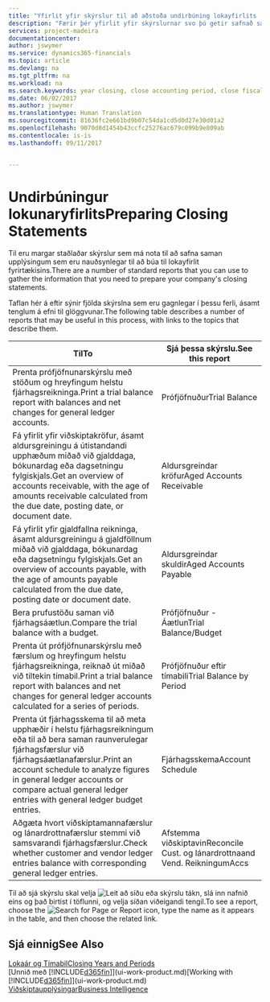 ```yaml
---
title: "Yfirlit yfir skýrslur til að aðstoða undirbúning lokayfirlits | Microsoft Docs"
description: "Færir þér yfirlit yfir skýrslurnar svo þú getir safnað saman upplýsingum til að undirbúa lokayfirlit fyrirtækisins þegar fjárhagsárinu er lokað."
services: project-madeira
documentationcenter: 
author: jswymer
ms.service: dynamics365-financials
ms.topic: article
ms.devlang: na
ms.tgt_pltfrm: na
ms.workload: na
ms.search.keywords: year closing, close accounting period, close fiscal year, aging, creditor payments, vendor payments, assets, liabilities, equity, analysis, reporting, financial report, business intelligence, BI, Power Bi, KPI
ms.date: 06/02/2017
ms.author: jswymer
ms.translationtype: Human Translation
ms.sourcegitcommit: 81636fc2e661bd9b07c54da1cd5d0d27e30d01a2
ms.openlocfilehash: 9070d8d1454b43ccfc25276ac679c099b9e809ab
ms.contentlocale: is-is
ms.lasthandoff: 09/11/2017


---
```

# <a name="preparing-closing-statements"></a><span data-ttu-id="e5019-103">Undirbúningur lokunaryfirlits</span><span class="sxs-lookup"><span data-stu-id="e5019-103">Preparing Closing Statements</span></span>
<span data-ttu-id="e5019-104">Til eru margar staðlaðar skýrslur sem má nota til að safna saman upplýsingum sem eru nauðsynlegar til að búa til lokayfirlit fyrirtækisins.</span><span class="sxs-lookup"><span data-stu-id="e5019-104">There are a number of standard reports that you can use to gather the information that you need to prepare your company's closing statements.</span></span>

<span data-ttu-id="e5019-105">Taflan hér á eftir sýnir fjölda skýrslna sem eru gagnlegar í þessu ferli, ásamt tenglum á efni til glöggvunar.</span><span class="sxs-lookup"><span data-stu-id="e5019-105">The following table describes a number of reports that may be useful in this process, with links to the topics that describe them.</span></span>

| <span data-ttu-id="e5019-106">Til</span><span class="sxs-lookup"><span data-stu-id="e5019-106">To</span></span> | <span data-ttu-id="e5019-107">Sjá þessa skýrslu.</span><span class="sxs-lookup"><span data-stu-id="e5019-107">See this report</span></span> |
| --- | --- |
| <span data-ttu-id="e5019-108">Prenta prófjöfnunarskýrslu með stöðum og hreyfingum helstu fjárhagsreikninga.</span><span class="sxs-lookup"><span data-stu-id="e5019-108">Print a trial balance report with balances and net changes for general ledger accounts.</span></span> |<span data-ttu-id="e5019-109">Prófjöfnuður</span><span class="sxs-lookup"><span data-stu-id="e5019-109">Trial Balance</span></span> |
| <span data-ttu-id="e5019-110">Fá yfirlit yfir viðskiptakröfur, ásamt aldursgreiningu á útistandandi upphæðum miðað við gjalddaga, bókunardag eða dagsetningu fylgiskjals.</span><span class="sxs-lookup"><span data-stu-id="e5019-110">Get an overview of accounts receivable, with the age of amounts receivable calculated from the due date, posting date, or document date.</span></span> |<span data-ttu-id="e5019-111">Aldursgreindar kröfur</span><span class="sxs-lookup"><span data-stu-id="e5019-111">Aged Accounts Receivable</span></span> |
| <span data-ttu-id="e5019-112">Fá yfirlit yfir gjaldfallna reikninga, ásamt aldursgreiningu á gjaldföllnum miðað við gjalddaga, bókunardag eða dagsetningu fylgiskjals.</span><span class="sxs-lookup"><span data-stu-id="e5019-112">Get an overview of accounts payable, with the age of amounts payable calculated from the due date, posting date or document date.</span></span> |<span data-ttu-id="e5019-113">Aldursgreindar skuldir</span><span class="sxs-lookup"><span data-stu-id="e5019-113">Aged Accounts Payable</span></span> |
| <span data-ttu-id="e5019-114">Bera prufustöðu saman við fjárhagsáætlun.</span><span class="sxs-lookup"><span data-stu-id="e5019-114">Compare the trial balance with a budget.</span></span> |<span data-ttu-id="e5019-115">Prófjöfnuður - Áætlun</span><span class="sxs-lookup"><span data-stu-id="e5019-115">Trial Balance/Budget</span></span> |
| <span data-ttu-id="e5019-116">Prenta út prófjöfnunarskýrslu með færslum og hreyfingum helstu fjárhagsreikninga, reiknað út miðað við tiltekin tímabil.</span><span class="sxs-lookup"><span data-stu-id="e5019-116">Print a trial balance report with balances and net changes for general ledger accounts calculated for a series of periods.</span></span> |<span data-ttu-id="e5019-117">Prófjöfnuður eftir tímabili</span><span class="sxs-lookup"><span data-stu-id="e5019-117">Trial Balance by Period</span></span> |
| <span data-ttu-id="e5019-118">Prenta út fjárhagsskema til að meta upphæðir í helstu fjárhagsreikningum eða til að bera saman raunverulegar fjárhagsfærslur við fjárhagsáætlanafærslur.</span><span class="sxs-lookup"><span data-stu-id="e5019-118">Print an account schedule to analyze figures in general ledger accounts or compare actual general ledger entries with general ledger budget entries.</span></span> |<span data-ttu-id="e5019-119">Fjárhagsskema</span><span class="sxs-lookup"><span data-stu-id="e5019-119">Account Schedule</span></span> |
| <span data-ttu-id="e5019-120">Aðgæta hvort viðskiptamannafærslur og lánardrottnafærslur stemmi við samsvarandi fjárhagsfærslur.</span><span class="sxs-lookup"><span data-stu-id="e5019-120">Check whether customer and vendor ledger entries balance with corresponding general ledger entries.</span></span> |<span data-ttu-id="e5019-121">Afstemma viðskiptavin</span><span class="sxs-lookup"><span data-stu-id="e5019-121">Reconcile Cust.</span></span> <span data-ttu-id="e5019-122">og lánardrottna</span><span class="sxs-lookup"><span data-stu-id="e5019-122">and Vend.</span></span> <span data-ttu-id="e5019-123">Reikningum</span><span class="sxs-lookup"><span data-stu-id="e5019-123">Accs</span></span> |

<span data-ttu-id="e5019-124">Til að sjá skýrslu skal velja ![Leit að síðu eða skýrslu](media/ui-search/search_small.png "Leit að síðu eða skýrslu táknið") tákn, slá inn nafnið eins og það birtist í töflunni, og velja síðan viðeigandi tengil.</span><span class="sxs-lookup"><span data-stu-id="e5019-124">To see a report, choose the ![Search for Page or Report](media/ui-search/search_small.png "Search for Page or Report icon") icon, type the name as it appears in the table, and then choose the related link.</span></span>

## <a name="see-also"></a><span data-ttu-id="e5019-125">Sjá einnig</span><span class="sxs-lookup"><span data-stu-id="e5019-125">See Also</span></span>
[<span data-ttu-id="e5019-126">Lokaár og Tímabil</span><span class="sxs-lookup"><span data-stu-id="e5019-126">Closing Years and Periods</span></span>](year-close-years-periods.md)  
<span data-ttu-id="e5019-127">[Unnið með [!INCLUDE[d365fin](includes/d365fin_md.md)]](ui-work-product.md)</span><span class="sxs-lookup"><span data-stu-id="e5019-127">[Working with [!INCLUDE[d365fin](includes/d365fin_md.md)]](ui-work-product.md)</span></span>  
[<span data-ttu-id="e5019-128">Viðskiptaupplýsingar</span><span class="sxs-lookup"><span data-stu-id="e5019-128">Business Intelligence</span></span>](bi.md)

